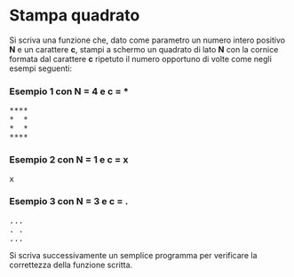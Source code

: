 # Stampa quadrato

Si scriva una funzione che, dato come parametro un numero intero positivo **N** e un carattere **c**, stampi a schermo un quadrato di lato **N** con la cornice formata dal carattere **c** ripetuto il numero opportuno di volte come negli esempi seguenti:

### Esempio 1 con N = 4 e c = *
<pre>
****
*  *
*  *
****
</pre>

### Esempio 2 con N = 1 e c = x
<pre>
x
</pre>

### Esempio 3 con N = 3 e c = .
<pre>
...
. .
...
</pre>  

Si scriva successivamente un semplice programma per verificare la correttezza della funzione scritta.
